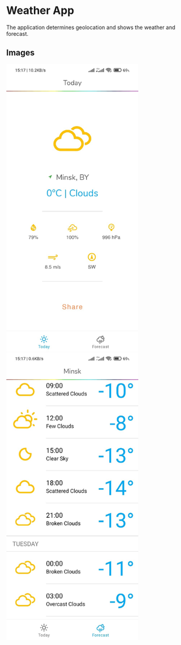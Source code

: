 # Weather App

The application determines geolocation and shows the weather and forecast.

## Images

<img alt="Screenshot 1" src="Images/Screenshot1.jpg" width="350" /> <img alt="Screenshot 2" src="Images/Screenshot2.jpg" width="350"/>
